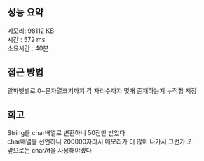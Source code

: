
## 성능 요약
메모리: 98112 KB  
시간 : 572 ms  
소요시간 : 40분  


## 접근 방법
알파벳별로 0~문자열크기까지 각 자리수까지 몇개 존재하는지 누적합 저장  


## 회고
String을 char배열로 변환하니 50점만 받았다  
char배열을 선언하니 200000자라서 메모리가 더 많이 나가서 그런가..?  
앞으로는 charAt을 사용해야겠다  
